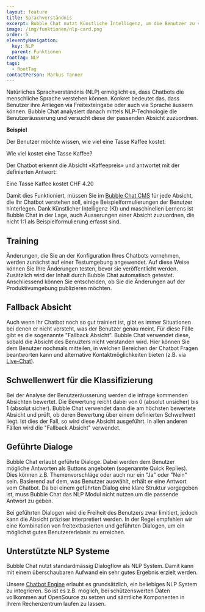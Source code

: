 ```yaml
---
layout: feature
title: Sprachverständnis
excerpt: Bubble Chat nutzt Künstliche Intelligenz, um die Benutzer zu verstehen. Diese können ihre Anliegen z.B. via Freitexteingabe oder Sprache äussern.
image: /img/funktionen/nlp-card.png
order: 5
eleventyNavigation:
  key: NLP
  parent: Funktionen
rootTag: NLP
tags:
  - RootTag
contactPerson: Markus Tanner
---
```


Natürliches Sprachverständnis (NLP) ermöglicht es, dass Chatbots die menschliche Sprache verstehen können. Konkret bedeutet das, dass Benutzer ihre Anliegen via Freitexteingabe oder auch via Sprache äussern können.
Bubble Chat analysiert danach mittels NLP-Technologie die Benutzeräusserung und versucht diese der passenden Absicht zuzuordnen.

<div class="border-box">

**Beispiel**

Der Benutzer möchte wissen, wie viel eine Tasse Kaffee kostet:

<div class="guest-bubble">Wie viel kostet eine Tasse Kaffee?</div>

Der Chatbot erkennt die Absicht «Kaffeepreis» und antwortet mit der definierten Antwort:

<div class="bot-bubble">Eine Tasse Kaffee kostet CHF 4.20</div>

</div>

Damit dies Funktioniert, müssen Sie im [Bubble Chat CMS](/funktionen/cms/) für jede Absicht, die Ihr Chatbot verstehen soll, einige Beispielformulierungen der Benutzer hinterlegen.
Dank Künstlicher Intelligenz (KI) und maschinellen Lernens ist Bubble Chat in der Lage, auch Äusserungen einer Absicht zuzuordnen, die nicht 1:1 als Beispielformulierung erfasst sind.

## Training

Änderungen, die Sie an der Konfiguration Ihres Chatbots vornehmen, werden zunächst auf einer Testumgebung angewendet. Auf diese Weise können Sie Ihre Änderungen testen, bevor sie veröffentlicht werden. Zusätzlich wird der Inhalt durch Bubble Chat automatisch getestet. Anschliessend können Sie entscheiden, ob Sie die Änderungen auf der Produktivumgebung publizieren möchten.

## Fallback Absicht

Auch wenn Ihr Chatbot noch so gut trainiert ist, gibt es immer Situationen bei denen er nicht versteht, was der Benutzer genau meint. Für diese Fälle gibt es die sogenannte "Fallback Absicht". Bubble Chat verwendet diese, sobald die Absicht des Benuzters nicht verstanden wird. Hier können Sie dem Benutzer nochmals mitteilen, in welchen Bereichen der Chatbot Fragen
beantworten kann und alternative Kontaktmöglichkeiten bieten (z.B. via [Live-Chat](/funktionen/live-chat/)).

## Schwellenwert für die Klassifizierung

Bei der Analyse der Benutzeräusserung werden die infrage kommenden Absichten bewertet. Die Bewertung reicht dabei von 0 (absolut unsicher) bis 1 (absolut sicher).
Bubble Chat verwendet dann die am höchsten bewertete Absicht und prüft, ob deren Bewertung über einem definierten Schwellwert liegt. Ist dies der Fall, so wird diese Absicht ausgeführt. In allen anderen Fällen wird die "Fallback Absicht" verwendet.

## Geführte Dialoge

Bubble Chat erlaubt geführte Dialoge. Dabei werden dem Benutzer mögliche Antworten als Buttons angeboten (sogenannte Quick Replies). Dies können z.B. Themenvorschläge oder auch nur ein "Ja" oder "Nein" sein. Basierend auf dem, was Benutzer auswählt, erhält er eine Antwort vom Chatbot. Da bei einem geführten Dialog eine klare Struktur vorgegeben ist, muss Bubble Chat das NLP Modul nicht nutzen um die passende Antwort zu geben.

Bei geführten Dialogen wird die Freiheit des Benutzers zwar limitiert, jedoch kann die Absicht präziser interpretiert werden. In der Regel empfehlen wir eine Kombination
von freitextbasierten und geführten Dialogen, um ein möglichst gutes Benutzererlebnis zu erreichen.

## Unterstützte NLP Systeme

Bubble Chat nutzt standardmässig Dialogflow als NLP System. Damit kann mit einem überschaubaren Aufwand ein sehr gutes Ergebnis erzielt werden.

Unsere [Chatbot Engine](/funktionen/chatbot-tasks/) erlaubt es grundsätzlich, ein beliebiges NLP System zu integrieren. So ist es z.B. möglich, bei schützenswerten Daten vollkommen auf OpenSource zu setzen und sämtliche Komponenten in Ihrem Rechenzentrum laufen zu lassen.

